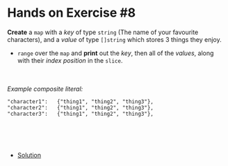 # Hands on Exercise #8
   
**Create** a `map` with a *key* of type `string` (The name of your favourite characters), and a *value* of type `[]string` which stores 3 things they enjoy.
* `range` over the `map` and **print** out the *key*, then all of the *values*, along with their *index position* in the `slice`.	

<br><br>*Example composite literal:*

    
 ```
"character1":   {"thing1", "thing2", "thing3"},
"character2":   {"thing1", "thing2", "thing3"},
"character3":   {"thing1", "thing2", "thing3"},
 ```
<br><br><br>  
* [Solution](main.go)